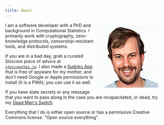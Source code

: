 ```yaml
---
title: About
---
```


<style>
.profile-image {
    float: right;
    margin: 10px;
    width: 200px;
    height: auto;
}

@media (max-width: 768px) {
    .profile-image {
        float: none;
        display: block;
        margin: 0 auto 10px auto;
    }
}
</style>
<img src="/pp.jpg" alt="Jose Storoopoli, PhD" class="profile-image" />

I am a software developer with a PhD and background in
Computational Statistics.
I primarily work with cryptography,
zero-knowledge protocols,
censorship-resistant tools,
and distributed systems.

If you are in a bad day, grab a curated Stoicism piece of advice at
[`stoicquotes.io`](https://stoicquotes.io).
I also made a [Sudoku App](https://sudoku.storopoli.com) that is free of spyware for my mother,
and don't need Google or Apple permissions to install (it is a PWA);
you can use it as well.

If you have state secrets or any message that you
want to pass along in the case you are incapacitated,
or dead, try my [Dead Man's Switch](https://github.com/storopoli/dead-man-switch).

Everything that I do is either open source
or has a permissive Creative Commons license.
"Open source everything".

